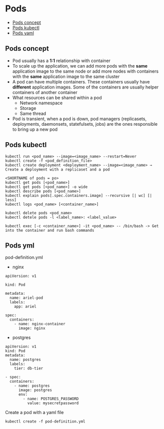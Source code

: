 # Pods

- [Pods concept](https://github.com/Ariel-Yu/knowledge-bases/blob/master/kubernetes/3.1-pods.md#pods-concept)
- [Pods kubectl](https://github.com/Ariel-Yu/knowledge-bases/blob/master/kubernetes/3.1-pods.md#pods-kubectl)
- [Pods yaml](https://github.com/Ariel-Yu/knowledge-bases/blob/master/kubernetes/3.1-pods.md#pods-yml)

## Pods concept

* Pod usually has a **1:1** relationship with container
* To scale up the application, we can add more pods with the **same** application image to the same node or add more nodes with containers with the **same** application image to the same cluster
* A pod can have multiple containers. These containers usually have **different** application images. Some of the containers are usually helper containers of another container
* What resources can be shared within a pod
  * Network namespace
  * Storage
  * Same thread
* Pod is transient, when a pod is down, pod managers (replicasets, deployments, daemonsets, statefulsets, jobs) are the ones responsible to bring up a new pod

## Pods kubectl

```
kubectl run <pod_name> --image=<image_name> --restart=Never
kubectl create -f <pod_definition_file>
kubectl create deployment <deployment_name> --image=<image_name> → Create a deployment with a replicaset and a pod

<SHORTNAME of pods = po>
kubectl get pods [<pod_name>]
kubectl get pods [<pod_name>] -o wide
kubectl describe pods [<pod_name>]
kubectl explain pods[.spec.containers.image] --recursive [| wc] [| less]
kubectl logs <pod_name> [<container_name>]

kubectl delete pods <pod_name>
kubectl detele pods -l <label_name>: <label_value>

kubectl exec [-c <container_name>] -it <pod_name> -- /bin/bash -> Get into the container and run bash commands
```

## Pods yml

pod-definition.yml

- nginx
```
apiVersion: v1

kind: Pod

metadata:
  name: ariel-pod
  labels:
    app: ariel

spec:
  containers:
    - name: nginx-container
      image: nginx
```

- postgres
```
apiVersion: v1
kind: Pod
metadata:
  name: postgres
  labels:
    tier: db-tier

- spec:
  containers:
    - name: postgres
      image: postgres
      env:
        - name: POSTGRES_PASSWORD
          value: mysecretpassword
```

Create a pod with a yaml file
```
kubectl create -f pod-definition.yml
```
